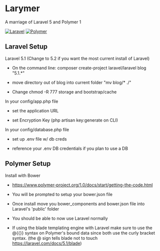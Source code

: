 # Larymer
A marriage of Laravel 5 and Polymer 1

[![Laravel](https://laravel.com/assets/img/laravel-logo.png)](https://laravel.com/)
[![Polymer](https://www.polymer-project.org/images/logos/lockup.svg)](https://www.polymer-project.org/1.0/)

## Laravel Setup

Laravel 5.1 (Change to 5.2 if you want the most current install of Laravel)

- On the command line: composer create-project laravel/laravel blog "5.1.*"

- move directory out of blog into current folder "mv blog/* ./" 

- Change chmod -R 777 storage and bootstrap/cache

In your config/app.php file

- set the application URL

- set Encryption Key (php artisan key:generate on CLI)

In your config/database.php file

- set up .env file w/ db creds

- reference your .env DB credentials if you plan to use a DB

## Polymer Setup

Install with Bower

- https://www.polymer-project.org/1.0/docs/start/getting-the-code.html

- You will be prompted to setup your bower.json file

- Once install move you bower_components and bower.json file into Laravel's 'public' folder

- You should be able to now use Laravel normally

- If using the blade templating engine with Laravel make sure to use the @{{}} syntax on Polymer's bound data since both use the curly bracket syntax. (the @ sign tells blade not to touch https://laravel.com/docs/5.1/blade)